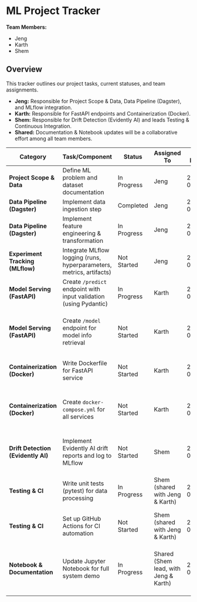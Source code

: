 # ML Project Tracker

**Team Members:**
- Jeng
- Karth
- Shem

## Overview
This tracker outlines our project tasks, current statuses, and team assignments.
- **Jeng:** Responsible for Project Scope & Data, Data Pipeline (Dagster), and MLflow integration.
- **Karth:** Responsible for FastAPI endpoints and Containerization (Docker).
- **Shem:** Responsible for Drift Detection (Evidently AI) and leads Testing & Continuous Integration.
- **Shared:** Documentation & Notebook updates will be a collaborative effort among all team members.

| **Category**                      | **Task/Component**                                      | **Status**       | **Assigned To**                     | **Due Date**  | **Comments/Next Steps**                                               |
|-----------------------------------|---------------------------------------------------------|------------------|-------------------------------------|---------------|----------------------------------------------------------------------|
| **Project Scope & Data**          | Define ML problem and dataset documentation             | In Progress      | Jeng                                | 2025-03-10    | Initial draft complete; add detailed data dictionary.                |
| **Data Pipeline (Dagster)**       | Implement data ingestion step                           | Completed        | Jeng                                | 2025-03-05    | CSV data loaded successfully.                                        |
| **Data Pipeline (Dagster)**       | Implement feature engineering & transformation          | In Progress      | Jeng                                | 2025-03-12    | Handle missing values and document transformations.                  |
| **Experiment Tracking (MLflow)**  | Integrate MLflow logging (runs, hyperparameters, metrics, artifacts)  | Not Started      | Jeng                                | 2025-03-15    | Integrate MLflow into training/validation scripts.                   |
| **Model Serving (FastAPI)**       | Create `/predict` endpoint with input validation (using Pydantic)         | In Progress      | Karth                               | 2025-03-14    | Develop endpoint; ensure error handling and validation.              |
| **Model Serving (FastAPI)**       | Create `/model` endpoint for model info retrieval       | Not Started      | Karth                               | 2025-03-16    | Implement dynamic retrieval of hyperparameters and input schema.     |
| **Containerization (Docker)**     | Write Dockerfile for FastAPI service                    | Not Started      | Karth                               | 2025-03-20    | Decide on base image and dependency installation.                    |
| **Containerization (Docker)**     | Create `docker-compose.yml` for all services            | Not Started      | Karth                               | 2025-03-22    | Define networking between Dagster, MLflow, and FastAPI containers.    |
| **Drift Detection (Evidently AI)**| Implement Evidently AI drift reports and log to MLflow    | Not Started      | Shem                                | 2025-03-25    | Integrate drift detection in Dagster pipeline and log HTML reports.    |
| **Testing & CI**                  | Write unit tests (pytest) for data processing           | In Progress      | Shem (shared with Jeng & Karth)     | 2025-03-12    | Create tests covering preprocessing, training, and edge cases.       |
| **Testing & CI**                  | Set up GitHub Actions for CI automation                 | Not Started      | Shem (shared with Jeng & Karth)     | 2025-03-18    | Automate tests on pushes and pull requests.                          |
| **Notebook & Documentation**      | Update Jupyter Notebook for full system demo            | In Progress      | Shared (Shem lead, with Jeng & Karth)| 2025-03-14    | Include prediction demo, model info retrieval, drift detection, and clear documentation. |
